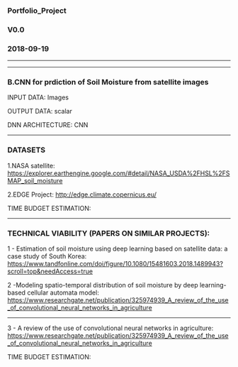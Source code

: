 

### Portfolio_Project
###  V0.0
### 2018-09-19

---




---


###  B.CNN for prdiction of Soil Moisture from satellite images

INPUT DATA: Images

OUTPUT DATA: scalar

DNN ARCHITECTURE: CNN

---

### DATASETS

1.NASA satellite: https://explorer.earthengine.google.com/#detail/NASA_USDA%2FHSL%2FSMAP_soil_moisture

2.EDGE Project:
http://edge.climate.copernicus.eu/

TIME BUDGET ESTIMATION:

---
### TECHNICAL VIABILITY (PAPERS ON SIMILAR PROJECTS): 

1 - Estimation of soil moisture using deep learning based on satellite data: a case study of South Korea: https://www.tandfonline.com/doi/figure/10.1080/15481603.2018.1489943?scroll=top&needAccess=true 

2 -Modeling spatio-temporal distribution of soil moisture by deep learning-based cellular automata model: https://www.researchgate.net/publication/325974939_A_review_of_the_use_of_convolutional_neural_networks_in_agriculture

---

3 - A review of the use of convolutional neural networks in agriculture: https://www.researchgate.net/publication/325974939_A_review_of_the_use_of_convolutional_neural_networks_in_agriculture
 
TIME BUDGET ESTIMATION:

<!--stackedit_data:
eyJoaXN0b3J5IjpbMTQ2Mjk5NDQ4N119
-->